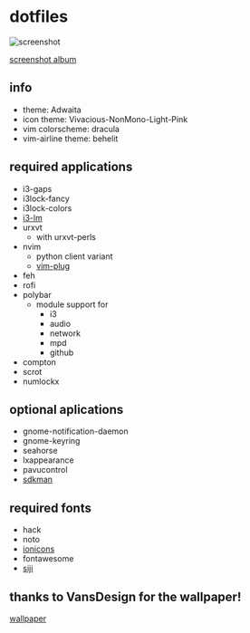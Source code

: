 # dotfiles

![screenshot](http://i.imgur.com/PpsgzjO.png)

[screenshot album](https://imgur.com/a/fGqVk)

## info
* theme: Adwaita
* icon theme: Vivacious-NonMono-Light-Pink
* vim colorscheme: dracula
* vim-airline theme: behelit

## required applications
* i3-gaps
* i3lock-fancy
* i3lock-colors
* [i3-lm](https://github.com/borysn/i3-lm)
* urxvt
    - with urxvt-perls
* nvim
    - python client variant 
    - [vim-plug](https://github.com/junegunn/vim-plug)
* feh
* rofi 
* polybar
    - module support for
        * i3
        * audio
        * network
        * mpd
        * github
* compton
* scrot
* numlockx
  

## optional aplications
* gnome-notification-daemon
* gnome-keyring
* seahorse
* lxappearance
* pavucontrol
* [sdkman](https://sdkman.io)

## required fonts
* hack
* noto
* [ionicons](/os/gentoo/desktop/usr/share/fonts/ionicons)
* fontawesome
* [siji](/os/gentoo/desktop/usr/share/fonts/siji)

## thanks to VansDesign for the wallpaper!
[wallpaper](https://www.reddit.com/r/wallpapers/comments/5jzzir/low_poly_wall_i_created_inspired_by_a_game_called/)
